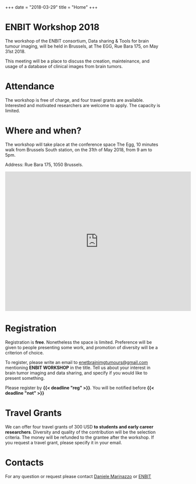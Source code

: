 +++
date = "2018-03-29"
title = "Home"
+++

# ENBIT Workshop 2018

The workshop of the ENBIT consortium, Data sharing & Tools for brain tumour imaging, will be held in Brussels, at The EGG, Rue Bara 175, on May 31st 2018.

This meeting will be a place to discuss the creation, mainteinance, and usage of a database of clinical images from brain tumors.


# Attendance

The workshop is free of charge, and four travel grants are available. Interested and motivated researchers are welcome to apply. The capacity is limited.

# Where and when?

The workshop will take place at the conference space The Egg, 10 minutes walk from Brussels South station, on the 31th of May 2018, from 9 am to 5pm.

Address: Rue Bara 175, 1050 Brussels.

<iframe src="https://www.google.com/maps/embed?pb=!1m14!1m8!1m3!1d10079.625865495702!2d4.3275753!3d50.8328964!3m2!1i1024!2i768!4f13.1!3m3!1m2!1s0x0%3A0xe028c6680611d1da!2sThe+Egg!5e0!3m2!1sen!2sfr!4v1522349474246" width="600" height="450" frameborder="0" style="border:0" allowfullscreen></iframe>


# Registration

Registration is **free**. Nonetheless the space is limited. Preference will be given to people presenting some work, and promotion of diversity will be a criterion of choice.

To register, please write an email to enetbrainimgtumours@gmail.com mentioning **ENBIT WORKSHOP** in the title. Tell us about your interest in brain tumor imaging and data sharing, and specify if you would like to present something.

Please register by **{{< deadline "reg" >}}**. You will be notified before **{{< deadline "not" >}}**


# Travel Grants
We can offer four travel grants of 300 USD **to students and early career researchers**. Diversity and quality of the contribution will be the selection criteria. The money will be refunded to the grantee after the workshop. If you request a travel grant, please specify it in your email.


# Contacts
 
For any question or request please contact
[Daniele Marinazzo](<mailto:daniele.marinazzo@gmail.com>) or
[ENBIT](<mailto:enetbrainimgtumours@gmail.com>)
